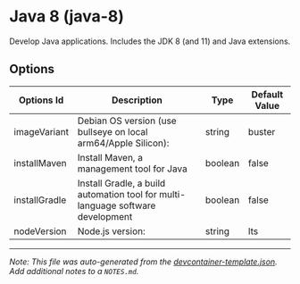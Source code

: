 
# Java 8 (java-8)

Develop Java applications. Includes the JDK 8 (and 11) and Java extensions.

## Options

| Options Id | Description | Type | Default Value |
|-----|-----|-----|-----|
| imageVariant | Debian OS version (use bullseye on local arm64/Apple Silicon): | string | buster |
| installMaven | Install Maven, a management tool for Java | boolean | false |
| installGradle | Install Gradle, a build automation tool for multi-language software development | boolean | false |
| nodeVersion | Node.js version: | string | lts |



---

_Note: This file was auto-generated from the [devcontainer-template.json](https://github.com/igecloudsdev/.igecloudsdev/blob/main/src/java-8/devcontainer-template.json).  Add additional notes to a `NOTES.md`._

